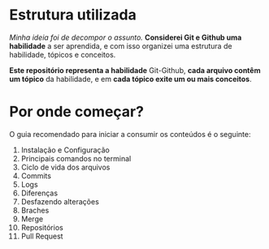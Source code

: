 # Estrutura utilizada
*Minha ideia foi de decompor o assunto.*
**Considerei Git e Github uma habilidade** a ser aprendida, e com isso organizei uma estrutura de habilidade, tópicos e conceitos.

**Este repositório representa a habilidade** Git-Github, **cada arquivo contêm um tópico** da habilidade, e em **cada tópico exite um ou mais conceitos**.

# Por onde começar?
O guia recomendado para iniciar a consumir os conteúdos é o seguinte:

1. Instalação e Configuração
2. Principais comandos no terminal
3. Ciclo de vida dos arquivos
4. Commits
5. Logs
6. Diferenças
7. Desfazendo alterações
8. Braches
9. Merge
10. Repositórios
11. Pull Request